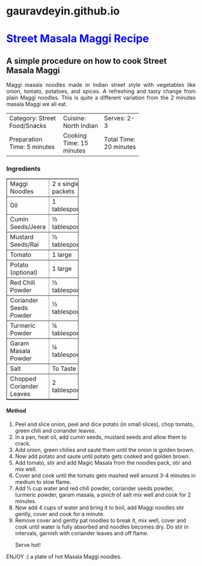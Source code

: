 # gauravdeyin.github.io
<html>
  <head>
    <meta http-equiv="content-type" content="text/html; charset=UTF-8">
   </head>
  <body>
    <h1 style="color:blue;">Street Masala Maggi Recipe</h1>
    <h2>A simple procedure on how to cook Street Masala Maggi</h2>
    <p style="text-align:justify;">Maggi masala noodles made in Indian street
      style with vegetables like onion, tomato, potatoes, and spices. A
      refreshing and tasty change from plain Maggi noodles. This is quite a
      different variation from the 2 minutes masala Maggi we all eat.</p>
    <table style="width: 70%">
      <tbody>
        <tr>
          <td>Category: Street Food/Snacks</td>
          <td>Cuisine: North Indian</td>
          <td>Serves: 2-3</td>
        </tr>
        <tr>
          <td>Preparation Time: 5 minutes</td>
          <td>Cooking Time: 15 minutes</td>
          <td>Total Time: 20 minutes</td>
        </tr>
      </tbody>
    </table>
    <h3>Ingredients</h3>
    <table style="width: 38%;" border="1">
      <tbody>
        <tr>
          <td>Maggi Noodles</td>
          <td>2 x single packets</td>
        </tr>
        <tr>
          <td>Oil</td>
          <td>1 tablespoon</td>
        </tr>
        <tr>
          <td>Cumin Seeds/Jeera</td>
          <td style="height: 15.2px;">½&nbsp; tablespoon</td>
        </tr>
        <tr>
          <td style="height: 19.2px;">Mustard Seeds/Rai</td>
          <td>½ tablespoon</td>
        </tr>
        <tr>
          <td>Tomato</td>
          <td>1 large</td>
        </tr>
        <tr>
          <td>Potato (optional)</td>
          <td>1 large</td>
        </tr>
        <tr>
          <td>Red Chili Powder</td>
          <td>½&nbsp; tablespoon</td>
        </tr>
        <tr>
          <td>Coriander Seeds Powder</td>
          <td>½&nbsp; tablespoon</td>
        </tr>
        <tr>
          <td>Turmeric Powder</td>
          <td style="height: 19.2px;">¼ tablespoon</td>
        </tr>
        <tr>
          <td>Garam Masala Powder</td>
          <td>¼ tablespoon</td>
        </tr>
        <tr>
          <td style="height: 19.2px;">Salt</td>
          <td>To Taste</td>
        </tr>
        <tr>
          <td>Chopped Coriander Leaves</td>
          <td>2 tablespoon</td>
        </tr>
      </tbody>
    </table>
    <h4>Method</h4>
    <ol>
      <li>Peel and slice onion, peel and dice potato (in small slices), chop
        tomato, green chili and coriander leaves.</li>
      <li>In a pan, heat oil, add cumin seeds, mustard seeds and allow them to
        crack.</li>
      <li>Add onion, green chilies and sauté them until the onion is golden
        brown.</li>
      <li>Now add potato and saute until potato gets cooked and golden brown.</li>
      <li>Add tomato, stir and add Magic Masala from the noodles pack, stir and
        mix well.</li>
      <li>Cover and cook until the tomato gets mashed well around 3-4 minutes in
        medium to slow flame.</li>
      <li>Add ½ cup water and red chili powder, coriander seeds powder, turmeric
        powder, garam masala, a pinch of salt mix well and cook for 2 minutes.</li>
      <li>Now add 4 cups of water and bring it to boil, add Maggi noodles stir
        gently, cover and cook for a minute.</li>
      <li>Remove cover and gently pat noodles to break it, mix well, cover and
        cook until water is fully absorbed and noodles becomes dry. Do stir in
        intervals, garnish with coriander leaves and off flame.</li>
      <p>Serve hot!</p>
    </ol>
    <p>ENJOY :) a plate of hot Masala Maggi noodles.</p>
    <br>
  </body>
</html>
